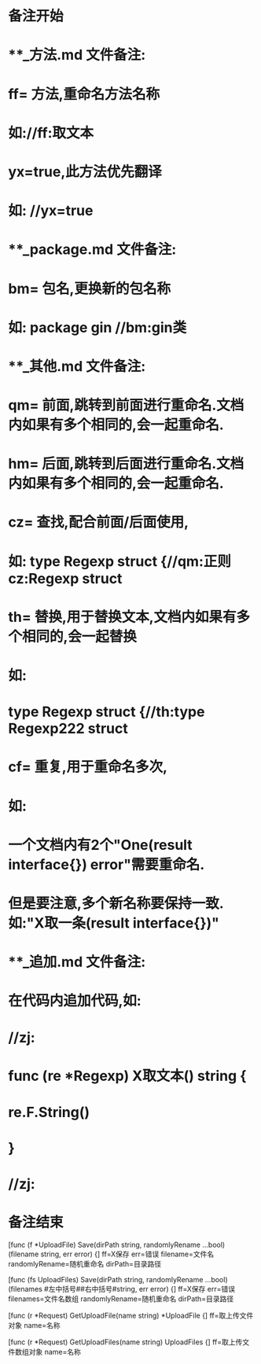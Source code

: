# 备注开始
# **_方法.md 文件备注:
# ff= 方法,重命名方法名称
# 如://ff:取文本
#
# yx=true,此方法优先翻译
# 如: //yx=true


# **_package.md 文件备注:
# bm= 包名,更换新的包名称 
# 如: package gin //bm:gin类


# **_其他.md 文件备注:
# qm= 前面,跳转到前面进行重命名.文档内如果有多个相同的,会一起重命名.
# hm= 后面,跳转到后面进行重命名.文档内如果有多个相同的,会一起重命名.
# cz= 查找,配合前面/后面使用,
# 如: type Regexp struct {//qm:正则 cz:Regexp struct
#
# th= 替换,用于替换文本,文档内如果有多个相同的,会一起替换
# 如:
# type Regexp struct {//th:type Regexp222 struct
#
# cf= 重复,用于重命名多次,
# 如: 
# 一个文档内有2个"One(result interface{}) error"需要重命名.
# 但是要注意,多个新名称要保持一致. 如:"X取一条(result interface{})"


# **_追加.md 文件备注:
# 在代码内追加代码,如:
# //zj:
# func (re *Regexp) X取文本() string { 
#    re.F.String()
# }
# //zj:
# 备注结束

[func (f *UploadFile) Save(dirPath string, randomlyRename ...bool) (filename string, err error) {]
ff=X保存
err=错误
filename=文件名
randomlyRename=随机重命名
dirPath=目录路径

[func (fs UploadFiles) Save(dirPath string, randomlyRename ...bool) (filenames #左中括号##右中括号#string, err error) {]
ff=X保存
err=错误
filenames=文件名数组
randomlyRename=随机重命名
dirPath=目录路径

[func (r *Request) GetUploadFile(name string) *UploadFile {]
ff=取上传文件对象
name=名称

[func (r *Request) GetUploadFiles(name string) UploadFiles {]
ff=取上传文件数组对象
name=名称
